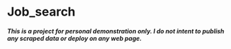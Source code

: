 # Job_search

##### This is a project for personal demonstration only. I do not intent to publish any scraped data or deploy on any web page.
